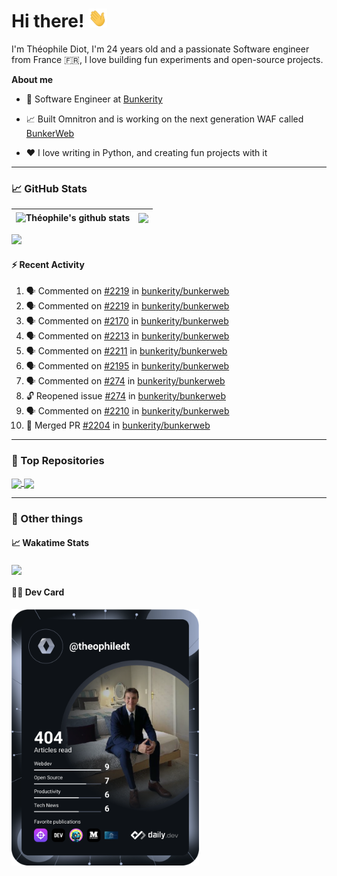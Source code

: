 # Hi there! <img src="./wave.gif" width="30px" height="30px" />

I'm Théophile Diot, I'm 24 years old and a passionate Software engineer from France 🇫🇷, I love building fun experiments and open-source projects.

**About me**

- 💼 Software Engineer at [Bunkerity](https://www.bunkerity.com/)

- 📈 Built Omnitron and is working on the next generation WAF called [BunkerWeb](https://www.bunkerweb.io)

- ❤️ I love writing in Python, and creating fun projects with it

---

### 📈 GitHub Stats

| <img align="center" src="https://github-readme-stats.vercel.app/api?username=TheophileDiot&show_icons=true&include_all_commits=true&theme=algolia&hide_border=true&rank_icon=github" alt="Théophile's github stats" /> | <img align="center" src="https://github-readme-stats.vercel.app/api/top-langs/?username=TheophileDiot&layout=compact&theme=algolia&hide_border=true" /> |
| ---------------------------------------------------------------------------------------------------------------------------------------------------------------------------------------------------------------------- | ------------------------------------------------------------------------------------------------------------------------------------------------------- |

![](https://github-readme-activity-graph.vercel.app/graph?username=TheophileDiot&theme=tokyo-night)

#### :zap: Recent Activity

<!--START_SECTION:activity-->
1. 🗣 Commented on [#2219](https://github.com/bunkerity/bunkerweb/issues/2219#issuecomment-2837924228) in [bunkerity/bunkerweb](https://github.com/bunkerity/bunkerweb)
2. 🗣 Commented on [#2219](https://github.com/bunkerity/bunkerweb/issues/2219#issuecomment-2837910883) in [bunkerity/bunkerweb](https://github.com/bunkerity/bunkerweb)
3. 🗣 Commented on [#2170](https://github.com/bunkerity/bunkerweb/issues/2170#issuecomment-2834210439) in [bunkerity/bunkerweb](https://github.com/bunkerity/bunkerweb)
4. 🗣 Commented on [#2213](https://github.com/bunkerity/bunkerweb/issues/2213#issuecomment-2834207291) in [bunkerity/bunkerweb](https://github.com/bunkerity/bunkerweb)
5. 🗣 Commented on [#2211](https://github.com/bunkerity/bunkerweb/issues/2211#issuecomment-2834198804) in [bunkerity/bunkerweb](https://github.com/bunkerity/bunkerweb)
6. 🗣 Commented on [#2195](https://github.com/bunkerity/bunkerweb/issues/2195#issuecomment-2831959209) in [bunkerity/bunkerweb](https://github.com/bunkerity/bunkerweb)
7. 🗣 Commented on [#274](https://github.com/bunkerity/bunkerweb/issues/274#issuecomment-2831945704) in [bunkerity/bunkerweb](https://github.com/bunkerity/bunkerweb)
8. 🔓 Reopened issue [#274](https://github.com/bunkerity/bunkerweb/issues/274) in [bunkerity/bunkerweb](https://github.com/bunkerity/bunkerweb)
9. 🗣 Commented on [#2210](https://github.com/bunkerity/bunkerweb/pull/2210#issuecomment-2831944677) in [bunkerity/bunkerweb](https://github.com/bunkerity/bunkerweb)
10. 🎉 Merged PR [#2204](https://github.com/bunkerity/bunkerweb/pull/2204) in [bunkerity/bunkerweb](https://github.com/bunkerity/bunkerweb)
<!--END_SECTION:activity-->

---

### 🔧 Top Repositories

<a href="https://github.com/bunkerity/bunkerweb">
  <img align="center" src="https://github-readme-stats.vercel.app/api/pin/?username=Bunkerity&repo=bunkerweb&theme=algolia" />
</a>
<a href="https://github.com/TheophileDiot/Omnitron">
  <img align="center" src="https://github-readme-stats.vercel.app/api/pin/?username=TheophileDiot&repo=Omnitron&theme=algolia" />
</a>

---

### 🎉 Other things

#### 📈 Wakatime Stats

<a href="https://wakatime.com/@theophile_bunkerity">
  <img align="center" src="https://github-readme-stats.vercel.app/api/wakatime?username=3aa5ce41-c253-43d9-8441-a721e446a45f&layout=compact&theme=algolia" />
</a>

#### 👨‍💻 Dev Card

<a href="https://app.daily.dev/TheophileDt">
  <img src="./devcard.svg" width="300" alt="Théophile Diot's Dev Card"/>
</a>
